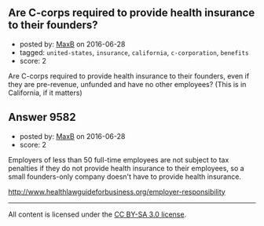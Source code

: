 ## Are C-corps required to provide health insurance to their founders?

- posted by: [MaxB](https://stackexchange.com/users/2189787/maxb) on 2016-06-28
- tagged: `united-states`, `insurance`, `california`, `c-corporation`, `benefits`
- score: 2

Are C-corps required to provide health insurance to their founders, even if they are pre-revenue, unfunded and have no other employees? (This is in California, if it matters)


## Answer 9582

- posted by: [MaxB](https://stackexchange.com/users/2189787/maxb) on 2016-06-28
- score: 2

Employers of less than 50 full-time employees are not subject to tax penalties if they do not provide health insurance to their employees, so a small founders-only company doesn't have to provide health insurance.

http://www.healthlawguideforbusiness.org/employer-responsibility



---

All content is licensed under the [CC BY-SA 3.0 license](https://creativecommons.org/licenses/by-sa/3.0/).
